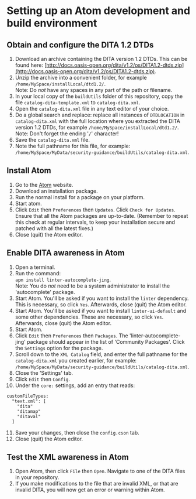 # Setting up an Atom development and build environment

## Obtain and configure the DITA 1.2 DTDs

1. Download an archive containing the DITA version 1.2 DTDs. This can be found here: [http://docs.oasis-open.org/dita/v1.2/os/DITA1.2-dtds.zip](http://docs.oasis-open.org/dita/v1.2/os/DITA1.2-dtds.zip).
2. Unzip the archive into a convenient folder, for example `/home/MySpace/installLocal/dtd1.2/`.<br/>Note: Do _not_ have any spaces in any part of the path or filename.
3. In your local copy of the `buildUtils` folder of this repository, copy the file `catalog-dita-template.xml` to `catalog-dita.xml`.
4. Open the `catalog-dita.xml` file in any text editor of your choice.
5. Do a global search and replace: replace all instances of `DTDLOCATION` in `catalog-dita.xml` with the full location where you extracted the DITA version 1.2 DTDs, for example `/home/MySpace/installLocal/dtd1.2/`.<br/>Note: Don't forget the ending '`/`' character!
6. Save the `catalog-dita.xml` file.
7. Note the full pathname for this file, for example: `/home/MySpace/MyData/security-guidance/buildUtils/catalog-dita.xml`.

## Install Atom

1. Go to the [Atom](atom.io) website.
2. Download an installation package.
3. Run the normal install for a package on your platform.
4. Start atom.
5. Click `Edit` then `Preferences` then `Updates`. Click `Check for Updates`. Ensure that all the Atom packages are up-to-date. (Remember to repeat this check at regular intervals, to keep your installation secure and patched with all the latest fixes.)
6. Close (quit) the Atom editor.

## Enable DITA awareness in Atom

1. Open a terminal.
2. Run the command:<br/>`apm install linter-autocomplete-jing`.<br/>Note: You do _not_ need to be a system administrator to install the 'autocomplete' package.
3. Start Atom. You'll be asked if you want to install the `linter` dependency. This is necessary, so click `Yes`. Afterwards, close (quit) the Atom editor.
4. Start Atom. You'll be asked if you want to install `linter-ui-default` and some other dependencies. These are necessary, so click `Yes`. Afterwards, close (quit) the Atom editor.
5. Start Atom.
6. Click `Edit` then `Preferences` then `Packages`. The 'linter-autocomplete-jing' package should appear in the list of 'Community Packages'. Click the `Settings` option for the package.
7. Scroll down to the `XML Catalog` field, and enter the full pathname for the `catalog-dita.xml` you created earlier, for example: `/home/MySpace/MyData/security-guidance/buildUtils/catalog-dita.xml`.
8. Close the 'Settings' tab.
9. Click `Edit` then `Config`.
10. Under the `core:` settings, add an entry that reads:
```
customFileTypes:
  "text.xml": [
    "dita"
    "ditamap"
    "ditaval"
  ]
```
11. Save your changes, then close the `config.cson` tab.
12. Close (quit) the Atom editor.

## Test the XML awareness in Atom

1. Open Atom, then click `File` then `Open`. Navigate to one of the DITA files in your repository.
2. If you make modifications to the file that are invalid XML, or that are invalid DITA, you will now get an error or warning within Atom.
